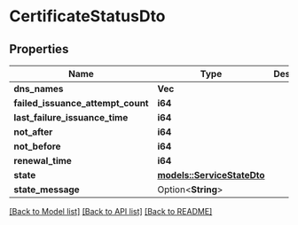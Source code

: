 # CertificateStatusDto

## Properties

Name | Type | Description | Notes
------------ | ------------- | ------------- | -------------
**dns_names** | **Vec<String>** |  | 
**failed_issuance_attempt_count** | **i64** |  | 
**last_failure_issuance_time** | **i64** |  | 
**not_after** | **i64** |  | 
**not_before** | **i64** |  | 
**renewal_time** | **i64** |  | 
**state** | [**models::ServiceStateDto**](ServiceStateDto.md) |  | 
**state_message** | Option<**String**> |  | [optional]

[[Back to Model list]](../README.md#documentation-for-models) [[Back to API list]](../README.md#documentation-for-api-endpoints) [[Back to README]](../README.md)


